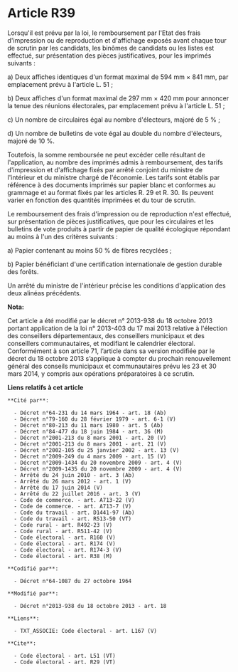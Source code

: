 # Article R39

Lorsqu'il est prévu par la loi, le remboursement par l'Etat des frais d'impression ou de reproduction et d'affichage exposés
avant chaque tour de scrutin par les candidats, les binômes de candidats ou les listes est effectué, sur présentation des
pièces justificatives, pour les imprimés suivants : 

a) Deux affiches identiques d'un format maximal de 594 mm × 841 mm, par emplacement prévu à l'article L. 51 ; 

b) Deux affiches d'un format maximal de 297 mm × 420 mm pour annoncer la tenue des réunions électorales, par emplacement
prévu à l'article L. 51 ; 

c) Un nombre de circulaires égal au nombre d'électeurs, majoré de 5 % ; 

d) Un nombre de bulletins de vote égal au double du nombre d'électeurs, majoré de 10 %. 

Toutefois, la somme remboursée ne peut excéder celle résultant de l'application, au nombre des imprimés admis à
remboursement, des tarifs d'impression et d'affichage fixés par arrêté conjoint du ministre de l'intérieur et du ministre
chargé de l'économie. Les tarifs sont établis par référence à des documents imprimés sur papier blanc et conformes au
grammage et au format fixés par les articles R. 29 et R. 30. Ils peuvent varier en fonction des quantités imprimées et du
tour de scrutin. 

Le remboursement des frais d'impression ou de reproduction n'est effectué, sur présentation de pièces justificatives, que
pour les circulaires et les bulletins de vote produits à partir de papier de qualité écologique répondant au moins à l'un des
critères suivants : 

a) Papier contenant au moins 50 % de fibres recyclées ; 

b) Papier bénéficiant d'une certification internationale de gestion durable des forêts. 

Un arrêté du ministre de l'intérieur précise les conditions d'application des deux alinéas précédents.

**Nota:**

Cet article a été modifié par le décret n° 2013-938 du 18 octobre 2013 portant application de la loi n° 2013-403 du 17 mai
2013 relative à l'élection des conseillers départementaux, des conseillers municipaux et des conseillers communautaires, et
modifiant le calendrier électoral. Conformément à son article 71, l’article dans sa version modifiée par le décret du 18
octobre 2013 s’applique à compter du prochain renouvellement général des conseils municipaux et communautaires prévu les 23
et 30 mars 2014, y compris aux opérations préparatoires à ce scrutin.

**Liens relatifs à cet article**

	**Cité par**:

	  - Décret n°64-231 du 14 mars 1964 - art. 18 (Ab)
	  - Décret n°79-160 du 28 février 1979 - art. 6-1 (V)
	  - Décret n°80-213 du 11 mars 1980 - art. 5 (Ab)
	  - Décret n°84-477 du 18 juin 1984 - art. 36 (M)
	  - Décret n°2001-213 du 8 mars 2001 - art. 20 (V)
	  - Décret n°2001-213 du 8 mars 2001 - art. 21 (V)
	  - Décret n°2002-105 du 25 janvier 2002 - art. 13 (V)
	  - Décret n°2009-249 du 4 mars 2009 - art. 15 (V)
	  - Décret n°2009-1434 du 20 novembre 2009 - art. 4 (V)
	  - Décret n°2009-1435 du 20 novembre 2009 - art. 4 (V)
	  - Arrêté du 24 juin 2010 - art. 3 (Ab)
	  - Arrêté du 26 mars 2012 - art. 1 (V)
	  - Arrêté du 17 juin 2014 (V)
	  - Arrêté du 22 juillet 2016 - art. 3 (V)
	  - Code de commerce. - art. A713-22 (V)
	  - Code de commerce. - art. A713-7 (V)
	  - Code du travail - art. D1441-97 (Ab)
	  - Code du travail - art. R513-50 (VT)
	  - Code rural - art. R492-23 (V)
	  - Code rural - art. R511-42 (V)
	  - Code électoral - art. R160 (V)
	  - Code électoral - art. R174 (V)
	  - Code électoral - art. R174-3 (V)
	  - Code électoral - art. R38 (M)

	**Codifié par**:

	  - Décret n°64-1087 du 27 octobre 1964

	**Modifié par**:

	  - Décret n°2013-938 du 18 octobre 2013 - art. 18

	**Liens**:

	  - TXT_ASSOCIE: Code électoral - art. L167 (V)

	**Cite**:

	  - Code électoral - art. L51 (VT)
	  - Code électoral - art. R29 (VT)

